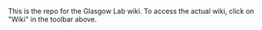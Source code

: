 This is the repo for the Glasgow Lab wiki. To access the actual wiki, click on "Wiki" in the toolbar above.
